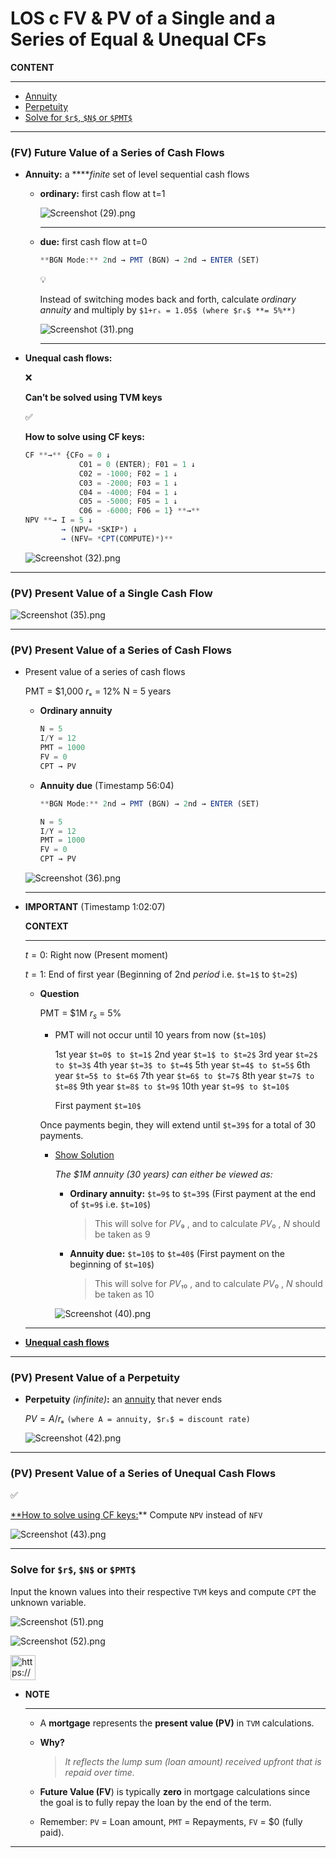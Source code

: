 # LOS c FV & PV of a Single and a Series of Equal & Unequal CFs

<aside>

**CONTENT**

---

- [Annuity](LOS%20c%20FV%20&%20PV%20of%20a%20Single%20and%20a%20Series%20of%20Equal%20&%20%201742adf9873a80688f25e1283003cea5.md)
- [Perpetuity](LOS%20c%20FV%20&%20PV%20of%20a%20Single%20and%20a%20Series%20of%20Equal%20&%20%201742adf9873a80688f25e1283003cea5.md)
- [Solve for `$r$`, `$N$` or `$PMT$`](LOS%20c%20FV%20&%20PV%20of%20a%20Single%20and%20a%20Series%20of%20Equal%20&%20%201742adf9873a80688f25e1283003cea5.md)
</aside>

---

### **(FV) Future Value of a Series of Cash Flows**

- **Annuity:** a *****finite* set of level sequential cash flows
    - **ordinary:** first cash flow at t=1
        
        ![Screenshot (29).png](LOS%20c%20FV%20&%20PV%20of%20a%20Single%20and%20a%20Series%20of%20Equal%20&%20%201742adf9873a80688f25e1283003cea5/Screenshot_(29).png)
        
        ---
        
    - **due:** first cash flow at t=0
        
        ```jsx
        **BGN Mode:** 2nd → PMT (BGN) → 2nd → ENTER (SET)
        ```
        
        <aside>
        💡
        
        Instead of switching modes back and forth, calculate *ordinary annuity* and multiply by `$1+rₛ = 1.05$ (where $rₛ$ **= 5%**)`
        
        </aside>
        
        ![Screenshot (31).png](LOS%20c%20FV%20&%20PV%20of%20a%20Single%20and%20a%20Series%20of%20Equal%20&%20%201742adf9873a80688f25e1283003cea5/Screenshot_(31).png)
        
        ---
        
- **Unequal cash flows:**
    
    <aside>
    ❌
    
    **Can’t be solved using TVM keys**
    
    </aside>
    
    <aside>
    ✅
    
    **How to solve using CF keys:**
    
    ```jsx
    CF **→** {CFo = 0 ↓
    			C01 = 0 (ENTER); F01 = 1 ↓
    			C02 = -1000; F02 = 1 ↓
    			C03 = -2000; F03 = 1 ↓
    			C04 = -4000; F04 = 1 ↓
    			C05 = -5000; F05 = 1 ↓
    			C06 = -6000; F06 = 1} **→**
    NPV **→ I = 5 ↓
    		→ (NPV= *SKIP*) ↓
    		→ (NFV= *CPT(COMPUTE)*)**
    ```
    
    </aside>
    
    ![Screenshot (32).png](LOS%20c%20FV%20&%20PV%20of%20a%20Single%20and%20a%20Series%20of%20Equal%20&%20%201742adf9873a80688f25e1283003cea5/Screenshot_(32).png)
    

---

### **(PV) Present Value of a Single Cash Flow**

![Screenshot (35).png](LOS%20c%20FV%20&%20PV%20of%20a%20Single%20and%20a%20Series%20of%20Equal%20&%20%201742adf9873a80688f25e1283003cea5/Screenshot_(35).png)

---

### **(PV) Present Value of a Series of Cash Flows**

- Present value of a series of cash flows
    
    PMT = $1,000 $rₛ$ = 12% N = 5 years
    
    - **Ordinary annuity**
        
        ```jsx
        N = 5
        I/Y = 12
        PMT = 1000
        FV = 0
        CPT → PV
        ```
        
    - **Annuity due** (Timestamp 56:04)
        
        ```jsx
        **BGN Mode:** 2nd → PMT (BGN) → 2nd → ENTER (SET)
        
        N = 5
        I/Y = 12
        PMT = 1000
        FV = 0
        CPT → PV
        ```
        
    
    ![Screenshot (36).png](LOS%20c%20FV%20&%20PV%20of%20a%20Single%20and%20a%20Series%20of%20Equal%20&%20%201742adf9873a80688f25e1283003cea5/Screenshot_(36).png)
    
    ---
    
- **IMPORTANT** (Timestamp 1:02:07)
    
    <aside>
    
    **CONTEXT**
    
    ---
    
    $t=0$: Right now (Present moment)
    
    $t=1$: End of first year (Beginning of 2nd *period* i.e. `$t=1$` to `$t=2$`)
    
    </aside>
    
    - **Question**
        
        PMT = $1M $r_s$ = 5%
        
        - PMT will not occur until 10 years from now (`$t=10$`)
            
            <aside>
            
            1st year `$t=0$ to $t=1$`
            2nd year `$t=1$ to $t=2$`
            3rd year `$t=2$ to $t=3$`
            4th year `$t=3$ to $t=4$`
            5th year `$t=4$ to $t=5$`
            6th year `$t=5$ to $t=6$`
            7th year `$t=6$ to $t=7$`
            8th year `$t=7$ to $t=8$`
            9th year `$t=8$ to $t=9$`
            10th year `$t=9$ to $t=10$`
            
            First payment `$t=10$`
            
            </aside>
            
        
        Once payments begin, they will extend until `$t=39$` for a total of 30 payments.
        
        - [Show Solution](LOS%20c%20FV%20&%20PV%20of%20a%20Single%20and%20a%20Series%20of%20Equal%20&%20%201742adf9873a80688f25e1283003cea5.md)
            
            *The $1M annuity (30 years) can either be viewed as:*
            
            - **Ordinary annuity:** `$t=9$` to `$t=39$` (First payment at the end of `$t=9$` i.e. `$t=10$`)
                
                > This will solve for $PV₉$ , and to calculate $PV₀$ , $N$ should be taken as 9
                > 
            - **Annuity due:** `$t=10$` to `$t=40$` (First payment on the beginning of `$t=10$`)
                
                > This will solve for $PV₁₀$ , and to calculate $PV₀$ , $N$ should be taken as 10
                > 
            
            ![Screenshot (40).png](LOS%20c%20FV%20&%20PV%20of%20a%20Single%20and%20a%20Series%20of%20Equal%20&%20%201742adf9873a80688f25e1283003cea5/Screenshot_(40).png)
            
    
    ---
    
- [**Unequal cash flows**](LOS%20c%20FV%20&%20PV%20of%20a%20Single%20and%20a%20Series%20of%20Equal%20&%20%201742adf9873a80688f25e1283003cea5.md)

---

### **(PV) Present Value of a Perpetuity**

- **Perpetuity** *(infinite)***:** an [annuity](../PreReq%201742adf9873a80c892e6d951922bfa5e.md) that never ends
    
    $PV = A/rₛ$ `(where A = annuity, $rₛ$ = discount rate)` 
    
    ![Screenshot (42).png](LOS%20c%20FV%20&%20PV%20of%20a%20Single%20and%20a%20Series%20of%20Equal%20&%20%201742adf9873a80688f25e1283003cea5/Screenshot_(42).png)
    

---

### **(PV) Present Value of a Series of Unequal Cash Flows**

<aside>
✅

[**How to solve using CF keys:](LOS%20c%20FV%20&%20PV%20of%20a%20Single%20and%20a%20Series%20of%20Equal%20&%20%201742adf9873a80688f25e1283003cea5.md)** Compute `NPV` instead of `NFV`

</aside>

![Screenshot (43).png](LOS%20c%20FV%20&%20PV%20of%20a%20Single%20and%20a%20Series%20of%20Equal%20&%20%201742adf9873a80688f25e1283003cea5/Screenshot_(43).png)

---

### Solve for `$r$`, `$N$` or `$PMT$`

Input the known values into their respective `TVM` keys and compute `CPT` the unknown variable.

![Screenshot (51).png](LOS%20c%20FV%20&%20PV%20of%20a%20Single%20and%20a%20Series%20of%20Equal%20&%20%201742adf9873a80688f25e1283003cea5/Screenshot_(51).png)

![Screenshot (52).png](LOS%20c%20FV%20&%20PV%20of%20a%20Single%20and%20a%20Series%20of%20Equal%20&%20%201742adf9873a80688f25e1283003cea5/Screenshot_(52).png)

<aside>
<img src="https://www.notion.so/icons/star_yellow.svg" alt="https://www.notion.so/icons/star_yellow.svg" width="40px" />

- **NOTE**
    
    ---
    
    - A **mortgage** represents the **present value (PV)** in `TVM` calculations.
    - **Why?**
        
        > *It reflects the lump sum (loan amount) received upfront that is repaid over time.*
        > 
    - **Future Value (FV**) is typically **zero** in mortgage calculations since the goal is to fully repay the loan by the end of the term.
    - Remember: `PV` = Loan amount, `PMT` = Repayments, `FV` = $0 (fully paid).
</aside>

---